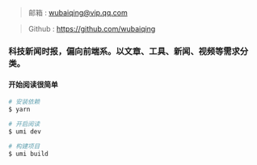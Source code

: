 > 邮箱 : <wubaiqing@vip.qq.com>

> Github : <https://github.com/wubaiqing>

### 科技新闻时报，偏向前端系。以文章、工具、新闻、视频等需求分类。

#### 开始阅读很简单

```bash
# 安装依赖
$ yarn 

# 开启阅读
$ umi dev

# 构建项目
$ umi build
```
